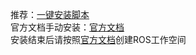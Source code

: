 推荐：[一键安装脚本](https://fishros.org.cn/forum/topic/20/%E5%B0%8F%E9%B1%BC%E7%9A%84%E4%B8%80%E9%94%AE%E5%AE%89%E8%A3%85%E7%B3%BB%E5%88%97)  
官方文档手动安装：[官方文档](https://wiki.ros.org/cn/ROS/Tutorials/InstallingandConfiguringROSEnvironment)  
安装结束后请按照[官方文档](https://wiki.ros.org/cn/ROS/Tutorials/InstallingandConfiguringROSEnvironment)创建ROS工作空间
